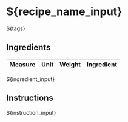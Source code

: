 # ${recipe_name_input}

${tags}

## Ingredients

Measure | Unit | Weight | Ingredient
--------|------|--------|-----------
${ingredient_input}

## Instructions

${instruction_input}
